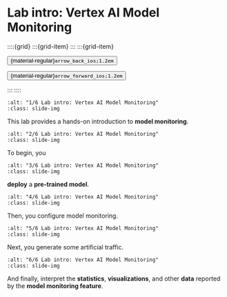 # Lab intro: Vertex AI Model Monitoring

<aside class="margin sidebar">

::::{grid}
:::{grid-item}
:::
:::{grid-item}
<div id="slide-controls" class="btn-toolbar justify-content-between">

<button id="arrow_back" class="sd-btn">{material-regular}`arrow_back_ios;1.2em`</button>

<button id="arrow_forward" class="sd-btn">{material-regular}`arrow_forward_ios;1.2em`</button>
</div>
:::
::::
</aside>
<div class="slides">
<div>

```{image} ../../../images/gcp_courses/ml_in_the_enterprise/prediction_and_model_monitor/lab_intro_vertex_ai_model_monitoring/001.jpg
:alt: "1/6 Lab intro: Vertex AI Model Monitoring"
:class: slide-img
```
<div class="cell tag_remove-input tag_output_scroll docutils container">
<div class="cell_output docutils container">

This lab provides a hands-on introduction to **model monitoring**.
</div>
</div>
</div>
</div>
<div class="slides">
<div>

```{image} ../../../images/gcp_courses/ml_in_the_enterprise/prediction_and_model_monitor/lab_intro_vertex_ai_model_monitoring/002.jpg
:alt: "2/6 Lab intro: Vertex AI Model Monitoring"
:class: slide-img
```
<div class="cell tag_remove-input tag_output_scroll docutils container">
<div class="cell_output docutils container">

To begin, you
</div>
</div>
</div>
</div>
<div class="slides">
<div>

```{image} ../../../images/gcp_courses/ml_in_the_enterprise/prediction_and_model_monitor/lab_intro_vertex_ai_model_monitoring/003.jpg
:alt: "3/6 Lab intro: Vertex AI Model Monitoring"
:class: slide-img
```
<div class="cell tag_remove-input tag_output_scroll docutils container">
<div class="cell_output docutils container">

**deploy** a **pre-trained model**.
</div>
</div>
</div>
</div>
<div class="slides">
<div>

```{image} ../../../images/gcp_courses/ml_in_the_enterprise/prediction_and_model_monitor/lab_intro_vertex_ai_model_monitoring/004.jpg
:alt: "4/6 Lab intro: Vertex AI Model Monitoring"
:class: slide-img
```
<div class="cell tag_remove-input tag_output_scroll docutils container">
<div class="cell_output docutils container">

Then, you configure model monitoring.
</div>
</div>
</div>
</div>
<div class="slides">
<div>

```{image} ../../../images/gcp_courses/ml_in_the_enterprise/prediction_and_model_monitor/lab_intro_vertex_ai_model_monitoring/005.jpg
:alt: "5/6 Lab intro: Vertex AI Model Monitoring"
:class: slide-img
```
<div class="cell tag_remove-input tag_output_scroll docutils container">
<div class="cell_output docutils container">

Next, you generate some artificial traffic.
</div>
</div>
</div>
</div>
<div class="slides">
<div>

```{image} ../../../images/gcp_courses/ml_in_the_enterprise/prediction_and_model_monitor/lab_intro_vertex_ai_model_monitoring/006.jpg
:alt: "6/6 Lab intro: Vertex AI Model Monitoring"
:class: slide-img
```
<div class="cell tag_remove-input tag_output_scroll docutils container">
<div class="cell_output docutils container">

And finally, interpret the **statistics**, **visualizations**, and other **data** reported by the **model monitoring feature**.
</div>
</div>
</div>
</div>
